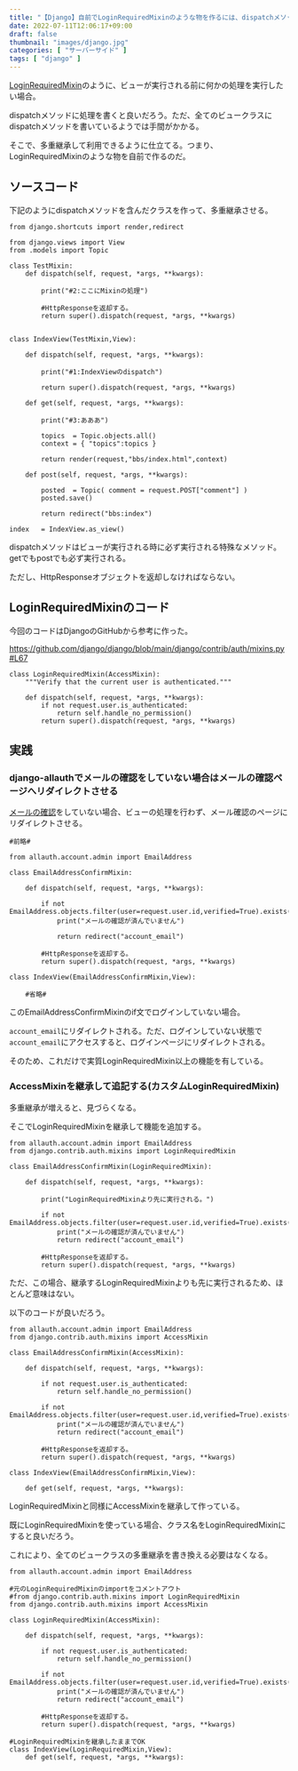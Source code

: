 ```yaml
---
title: "【Django】自前でLoginRequiredMixinのような物を作るには、dispatchメソッドを使う【多重継承】"
date: 2022-07-11T12:06:17+09:00
draft: false
thumbnail: "images/django.jpg"
categories: [ "サーバーサイド" ]
tags: [ "django" ]
---
```


[LoginRequiredMixin](/post/django-login-required-mixin/)のように、ビューが実行される前に何かの処理を実行したい場合。

dispatchメソッドに処理を書くと良いだろう。ただ、全てのビュークラスにdispatchメソッドを書いているようでは手間がかかる。

そこで、多重継承して利用できるように仕立てる。つまり、LoginRequiredMixinのような物を自前で作るのだ。

## ソースコード

下記のようにdispatchメソッドを含んだクラスを作って、多重継承させる。


    from django.shortcuts import render,redirect
    
    from django.views import View
    from .models import Topic
    
    class TestMixin:
        def dispatch(self, request, *args, **kwargs):
    
            print("#2:ここにMixinの処理")
    
            #HttpResponseを返却する。
            return super().dispatch(request, *args, **kwargs)
    
    
    class IndexView(TestMixin,View):
    
        def dispatch(self, request, *args, **kwargs):
    
            print("#1:IndexViewのdispatch")
    
            return super().dispatch(request, *args, **kwargs)
    
        def get(self, request, *args, **kwargs):
    
            print("#3:あああ")
    
            topics  = Topic.objects.all()
            context = { "topics":topics }
    
            return render(request,"bbs/index.html",context)
    
        def post(self, request, *args, **kwargs):
    
            posted  = Topic( comment = request.POST["comment"] )
            posted.save()
    
            return redirect("bbs:index")
    
    index   = IndexView.as_view()


dispatchメソッドはビューが実行される時に必ず実行される特殊なメソッド。getでもpostでも必ず実行される。

ただし、HttpResponseオブジェクトを返却しなければならない。

## LoginRequiredMixinのコード

今回のコードはDjangoのGitHubから参考に作った。

https://github.com/django/django/blob/main/django/contrib/auth/mixins.py#L67

    class LoginRequiredMixin(AccessMixin):
        """Verify that the current user is authenticated."""
    
        def dispatch(self, request, *args, **kwargs):
            if not request.user.is_authenticated:
                return self.handle_no_permission()
            return super().dispatch(request, *args, **kwargs)
    

## 実践


### django-allauthでメールの確認をしていない場合はメールの確認ページへリダイレクトさせる

[メールの確認](/post/django-allauth-why-not-verify-email/)をしていない場合、ビューの処理を行わず、メール確認のページにリダイレクトさせる。


    #前略#

    from allauth.account.admin import EmailAddress

    class EmailAddressConfirmMixin:
    
        def dispatch(self, request, *args, **kwargs):
    
            if not EmailAddress.objects.filter(user=request.user.id,verified=True).exists():
                print("メールの確認が済んでいません")

                return redirect("account_email")
    
            #HttpResponseを返却する。
            return super().dispatch(request, *args, **kwargs)
    
    class IndexView(EmailAddressConfirmMixin,View):

        #省略#



このEmailAddressConfirmMixinのif文でログインしていない場合。

`account_email`にリダイレクトされる。ただ、ログインしていない状態で`account_email`にアクセスすると、ログインページにリダイレクトされる。

そのため、これだけで実質LoginRequiredMixin以上の機能を有している。


### AccessMixinを継承して追記する(カスタムLoginRequiredMixin)

多重継承が増えると、見づらくなる。

そこでLoginRequiredMixinを継承して機能を追加する。

    from allauth.account.admin import EmailAddress
    from django.contrib.auth.mixins import LoginRequiredMixin
    
    class EmailAddressConfirmMixin(LoginRequiredMixin):
    
        def dispatch(self, request, *args, **kwargs):
    
            print("LoginRequiredMixinより先に実行される。")
    
            if not EmailAddress.objects.filter(user=request.user.id,verified=True).exists():
                print("メールの確認が済んでいません")
                return redirect("account_email")
    
            #HttpResponseを返却する。
            return super().dispatch(request, *args, **kwargs)
    

ただ、この場合、継承するLoginRequiredMixinよりも先に実行されるため、ほとんど意味はない。

以下のコードが良いだろう。


    from allauth.account.admin import EmailAddress
    from django.contrib.auth.mixins import AccessMixin
    
    class EmailAddressConfirmMixin(AccessMixin):
    
        def dispatch(self, request, *args, **kwargs):
    
            if not request.user.is_authenticated:
                return self.handle_no_permission()
    
            if not EmailAddress.objects.filter(user=request.user.id,verified=True).exists():
                print("メールの確認が済んでいません")
                return redirect("account_email")
    
            #HttpResponseを返却する。
            return super().dispatch(request, *args, **kwargs)
    
    class IndexView(EmailAddressConfirmMixin,View):
    
        def get(self, request, *args, **kwargs):
    
LoginRequiredMixinと同様にAccessMixinを継承して作っている。


既にLoginRequiredMixinを使っている場合、クラス名をLoginRequiredMixinにすると良いだろう。

これにより、全てのビュークラスの多重継承を書き換える必要はなくなる。

    from allauth.account.admin import EmailAddress

    #元のLoginRequiredMixinのimportをコメントアウト
    #from django.contrib.auth.mixins import LoginRequiredMixin
    from django.contrib.auth.mixins import AccessMixin
    
    class LoginRequiredMixin(AccessMixin):
    
        def dispatch(self, request, *args, **kwargs):
    
            if not request.user.is_authenticated:
                return self.handle_no_permission()
    
            if not EmailAddress.objects.filter(user=request.user.id,verified=True).exists():
                print("メールの確認が済んでいません")
                return redirect("account_email")
    
            #HttpResponseを返却する。
            return super().dispatch(request, *args, **kwargs)
    
    #LoginRequiredMixinを継承したままでOK
    class IndexView(LoginRequiredMixin,View):
        def get(self, request, *args, **kwargs):



